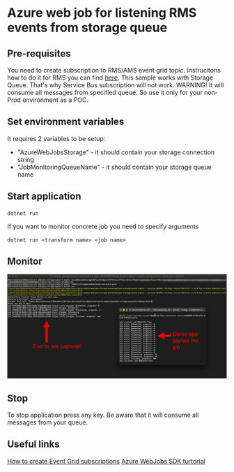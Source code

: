 # Azure web job for listening RMS events from storage queue

## Pre-requisites

You need to create subscription to RMS/AMS event grid topic. Instrucitons how to do it for RMS you can find [here](../docs/how-to-get-credentials.md).
This sample works with Storage Queue. That's why Service Bus subscription will not work.
WARNING! It will consume all messages from specified queue. So use it only for your non-Prod environment as a POC.

## Set environment variables

It requires 2 variables to be setup:

* "AzureWebJobsStorage" - it should contain your storage connection string
* "JobMonitoringQueueName" - it should contain your storage queue name

## Start application

```console
dotnet run
```

If you want to monitor concrete job you need to specify arguments

```console
dotnet run <transform name> <job name>
```

## Monitor

![example](example.png)

## Stop

To stop application press any key. Be aware that it will consume all messages from your queue.

## Useful links

[How to create Event Grid subscriptions](https://learn.microsoft.com/en-us/azure/data-explorer/ingest-data-event-grid-manual)
[Azure WebJobs SDK turtorial](https://learn.microsoft.com/en-us/azure/app-service/webjobs-sdk-get-started)